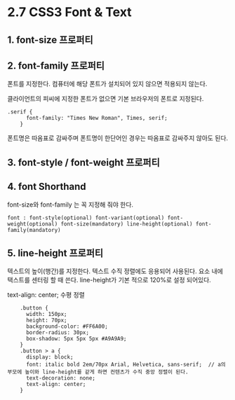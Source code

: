 # 2.7 CSS3 Font & Text
## 1. font-size 프로퍼티
## 2. font-family 프로퍼티
폰트를 지정한다. 컴퓨터에 해당 폰트가 설치되어 있지 않으면 적용되지 않는다.

클라이언트의 피씨에 지정한 폰트가 없으면 기본 브라우저의 폰트로 지정된다.

```
.serif {
      font-family: "Times New Roman", Times, serif;
    }
```
폰트명은 따옴표로 감싸주며 폰트명이 한단어인 경우는 따옴표로 감싸주지 않아도 된다.

## 3. font-style / font-weight 프로퍼티

## 4. font Shorthand
font-size와 font-family 는 꼭 지정해 줘야 한다.
```
font : font-style(optional) font-variant(optional) font-weight(optional) font-size(mandatory) line-height(optional) font-family(mandatory)
```

## 5. line-height 프로퍼티

텍스트의 높이(행간)를 지정한다. 텍스트 수직 정렬에도 응용되어 사용된다.
요소 내에 택스트를 센터링 할 때 쓴다.
line-height가 기본 적으로 120%로 설정 되어있다.

text-align: center;  수평 정렬 


```
    .button {
      width: 150px;
      height: 70px;
      background-color: #FF6A00;
      border-radius: 30px;
      box-shadow: 5px 5px 5px #A9A9A9;
    }
    .button > a {
      display: block;
      font: italic bold 2em/70px Arial, Helvetica, sans-serif;  // a의 부모에 높이와 line-height를 같게 하면 컨텐츠가 수직 중앙 정렬이 된다.
      text-decoration: none;
      text-align: center; 
    }
```




